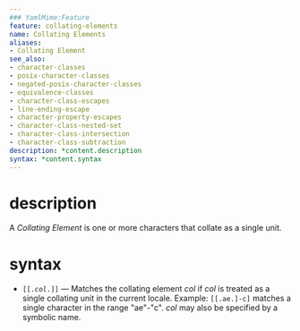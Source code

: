 ```yaml
---
### YamlMime:Feature
feature: collating-elements
name: Collating Elements
aliases:
- Collating Element
see_also:
- character-classes
- posix-character-classes
- negated-posix-character-classes
- equivalence-classes
- character-class-escapes
- line-ending-escape
- character-property-escapes
- character-class-nested-set
- character-class-intersection
- character-class-subtraction
description: *content.description
syntax: *content.syntax
---
```

# description
A <dfn>Collating Element</dfn> is one or more characters that collate as a single unit.

# syntax
- <code>\[\[.*col*.\]\]</code> &mdash; Matches the collating element *col* if *col* is treated as a single collating unit in the current locale. Example: `[[.ae.]-c]` matches a single character in the range "ae"-"c". *col* may also be specified by a symbolic name.